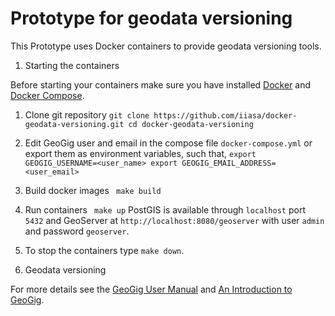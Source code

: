 # Prototype for geodata versioning

This Prototype uses Docker containers to provide geodata versioning tools. 

1. Starting the containers 

  Before starting your containers make sure you have installed [Docker](https://www.docker.com/products/docker#) and [Docker Compose](https://docs.docker.com/compose/install/).

  1. Clone git repository 
    ```
      git clone https://github.com/iiasa/docker-geodata-versioning.git
      cd docker-geodata-versioning
    ```
  2. Edit GeoGig user and email in the compose file `docker-compose.yml` or export them as environment variables, such that,
    ```
      export GEOGIG_USERNAME=<user_name>
      export GEOGIG_EMAIL_ADDRESS=<user_email>
    ```
  3. Build docker images
    ``` 
      make build
    ``` 
  4. Run containers
    ``` 
      make up
    ``` 
  PostGIS is available through `localhost` port `5432` and GeoServer at `http://localhost:8080/geoserver` with user `admin` and password `geoserver`.

  5. To stop the containers type `make down`.

2. Geodata versioning

  For more details see the [GeoGig User Manual](http://geogig.org/docs/) and [An Introduction to GeoGig](http://geogig.org/workshop/workshop.html).



